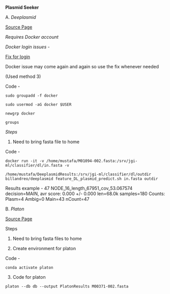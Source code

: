 **Plasmid Seeker**

A. *Deeplasmid* 

[Source Page](https://github.com/wandreopoulos/deeplasmid)

*Requires Docker account*

*Docker login issues* - 

[Fix for login](https://phoenixnap.com/kb/docker-permission-denied#ftoc-heading-4)
 
Docker issue may come again and again so use the fix whenever needed 

(Used method 3)

Code - 

`sudo groupadd -f docker`

`sudo usermod -aG docker $USER`

`newgrp docker`

`groups`

*Steps*

1. Need to bring fasta file to home 

Code - 

`docker run -it -v /home/mustafa/M01094-002.fasta:/srv/jgi-ml/classifier/dl/in.fasta -v`

`/home/mustafa/DeeplasmidResults:/srv/jgi-ml/classifier/dl/outdir billandreo/deeplasmid feature_DL_plasmid_predict.sh in.fasta outdir` 

Results example - 47 NODE_16_length_67951_cov_53.067574 decision=MAIN, avr score: 0.000 +/- 0.000  len=68.0k samples=180
Counts: Plasm=4  Ambig=0  Main=43  nCount=47

B. *Platon*
 
[Source Page](https://github.com/oschwengers/platon)

Steps 

1. Need to bring fasta files to home

2. Create environment for platon

Code - 

`conda activate platon`

3. Code for platon 

`platon --db db --output PlatonResults M00371-002.fasta`